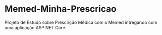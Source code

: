 # Memed-Minha-Prescricao
Projeto de Estudo sobre  Prescrição Médica com o Memed intregando com uma aplicação ASP NET Core.  
